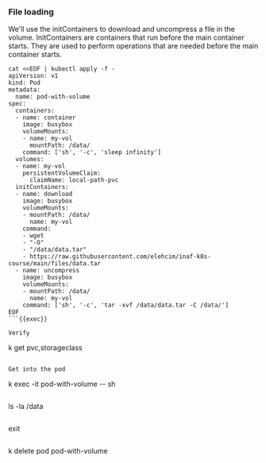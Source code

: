 ### File loading
We'll use the initContainers to download and uncompress a file in the volume.
InitContainers are containers that run before the main container starts.
They are used to perform operations that are needed before the main container starts.

```
cat <<EOF | kubectl apply -f -
apiVersion: v1
kind: Pod
metadata:
  name: pod-with-volume
spec:
  containers:
  - name: container
    image: busybox
    volumeMounts:
    - name: my-vol
      mountPath: /data/
    command: ['sh', '-c', 'sleep infinity']
  volumes:
  - name: my-vol
    persistentVolumeClaim:
      claimName: local-path-pvc
  initContainers:
  - name: download
    image: busybox
    volumeMounts:
    - mountPath: /data/
      name: my-vol
    command:
    - wget
    - "-O"
    - "/data/data.tar"
    - https://raw.githubusercontent.com/elehcim/inaf-k8s-course/main/files/data.tar
  - name: uncompress
    image: busybox
    volumeMounts:
    - mountPath: /data/
      name: my-vol
    command: ['sh', '-c', 'tar -xvf /data/data.tar -C /data/']
EOF
```{{exec}}

Verify

```
k get pvc,storageclass
```{{exec}}

Get into the pod
```
k exec -it pod-with-volume -- sh
```{{exec}}

```
ls -la /data
```{{exec}}

```
exit
```{{exec}}

```
k delete pod pod-with-volume
```{{exec}}
